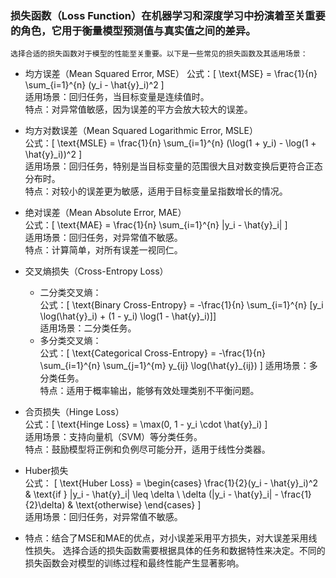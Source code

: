 ### 损失函数（Loss Function）在机器学习和深度学习中扮演着至关重要的角色，它用于衡量模型预测值与真实值之间的差异。
    选择合适的损失函数对于模型的性能至关重要。以下是一些常见的损失函数及其适用场景：
* 均方误差（Mean Squared Error, MSE）
    公式：[ \text{MSE} = \frac{1}{n} \sum_{i=1}^{n} (y_i - \hat{y}_i)^2 ]  
    适用场景：回归任务，当目标变量是连续值时。  
    特点：对异常值敏感，因为误差的平方会放大较大的误差。  
* 均方对数误差（Mean Squared Logarithmic Error, MSLE）  
    公式：[ \text{MSLE} = \frac{1}{n} \sum_{i=1}^{n} (\log(1 + y_i) - \log(1 + \hat{y}_i))^2 ]  
    适用场景：回归任务，特别是当目标变量的范围很大且对数变换后更符合正态分布时。  
    特点：对较小的误差更为敏感，适用于目标变量呈指数增长的情况。  
* 绝对误差（Mean Absolute Error, MAE）  
    公式：[ \text{MAE} = \frac{1}{n} \sum_{i=1}^{n} |y_i - \hat{y}_i| ]  
    适用场景：回归任务，对异常值不敏感。  
    特点：计算简单，对所有误差一视同仁。  
* 交叉熵损失（Cross-Entropy Loss）  
  * 二分类交叉熵：  
  公式：[ \text{Binary Cross-Entropy} = -\frac{1}{n} \sum_{i=1}^{n} [y_i \log(\hat{y}_i) + (1 - y_i) \log(1 - \hat{y}_i)]]  
  适用场景：二分类任务。  
  * 多分类交叉熵：  
  公式：[ \text{Categorical Cross-Entropy} = -\frac{1}{n} \sum_{i=1}^{n} \sum_{j=1}^{m} y_{ij} \log(\hat{y}_{ij}) ]
  适用场景：多分类任务。  
  特点：适用于概率输出，能够有效处理类别不平衡问题。   
* 合页损失（Hinge Loss）  
    公式：[ \text{Hinge Loss} = \max(0, 1 - y_i \cdot \hat{y}_i) ]  
    适用场景：支持向量机（SVM）等分类任务。  
    特点：鼓励模型将正例和负例尽可能分开，适用于线性分类器。  
* Huber损失  
    公式： [ \text{Huber Loss} = \begin{cases} \frac{1}{2}(y_i - \hat{y}_i)^2 & \text{if } |y_i - \hat{y}_i| \leq \delta \ \delta (|y_i - \hat{y}_i| - \frac{1}{2}\delta) & \text{otherwise} \end{cases} ]  
    适用场景：回归任务，对异常值不敏感。  

* 特点：结合了MSE和MAE的优点，对小误差采用平方损失，对大误差采用线性损失。
选择合适的损失函数需要根据具体的任务和数据特性来决定。不同的损失函数会对模型的训练过程和最终性能产生显著影响。